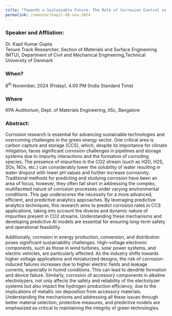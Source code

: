 ```yaml
---
title: "Towards a Sustainable Future: The Role of Corrosion Control in Green Transition Technologies (08/11/24)"
permalink: /seminar/kapil-08-nov-2024
---
```

### Speaker and Affliation:
Dr. Kapil Kumar Gupta<br>
Tenure Track Researcher, Section of Materials and Surface Engineering (MTU), Department of Civil and Mechanical Engineering,Technical University of Denmark 

### When?
8<sup>th</sup> November, 2024 (Friday), 4.00 PM (India Standard Time)

### Where
KPA Auditorium, Dept. of Materials Engineering, IISc, Bangalore

### Abstract: 

Corrosion research is essential for advancing sustainable technologies and overcoming challenges in the green energy sector. One critical area is carbon capture and storage (CCS), which, despite its importance for climate mitigation, faces significant corrosion challenges in pipelines and storage systems due to impurity interactions and the formation of corroding species. The presence of impurities in the CO2 stream (such as H2O, H2S, SOx, NOx, etc.) can considerably lower the solubility of water resulting in water dropout with lower pH values and further increase corrosivity. Traditional methods for predicting and studying corrosion have been an area of focus, however, they often fall short in addressing the complex, multifaceted nature of corrosion processes under varying environmental conditions. This gap underscores the necessity for a more advanced, efficient, and predictive analytics approaches. By leveraging predictive analytics techniques, this research aims to predict corrosion rates in CCS applications, taking into account the diverse and dynamic nature of impurities present in CO2 streams. Understanding these mechanisms and developing predictive AI models are essential for ensuring long-term safety and operational feasibility.

Additionally, corrosion in energy production, conversion, and distribution poses significant sustainability challenges. High-voltage electronic components, such as those in wind turbines, solar power systems, and electric vehicles, are particularly affected. As the industry shifts towards higher voltage applications and miniaturized designs, the risk of corrosion-induced failures increases due to higher electric fields and leakage currents, especially in humid conditions. This can lead to dendrite formation and device failure. Similarly, corrosion of accessory components in alkaline electrolyzers, not only affects the safety and reliability of the electrolyzer systems but also impact the hydrogen production efficiency, due to the implications of metallic ion deposition from accessory materials. Understanding the mechanisms and addressing all these issues through better material selection, protective measures, and predictive models are emphasized as critical to maintaining the integrity of green technologies.